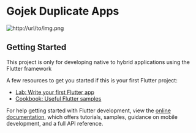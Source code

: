 # Gojek Duplicate Apps

![http://url/to/img.png](https://gojek.design/images/logo/solv/gojek-logo.jpg)

## Getting Started

This project is only for developing native to hybrid applications using the Flutter framework

A few resources to get you started if this is your first Flutter project:

- [Lab: Write your first Flutter app](https://docs.flutter.dev/get-started/codelab)
- [Cookbook: Useful Flutter samples](https://docs.flutter.dev/cookbook)

For help getting started with Flutter development, view the
[online documentation](https://docs.flutter.dev/), which offers tutorials,
samples, guidance on mobile development, and a full API reference.
